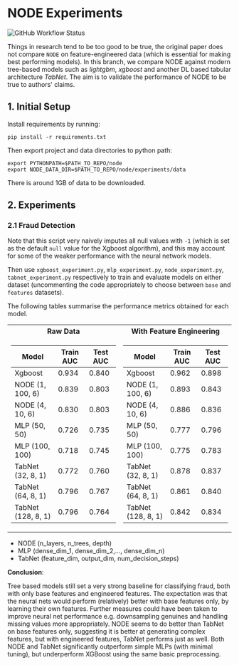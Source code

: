 # NODE Experiments
![GitHub Workflow Status](https://img.shields.io/github/workflow/status/xl402/neural-oblivious-decision-ensembles/node)

Things in research tend to be too good to be true, the original paper does not
compare `NODE` on feature-engineered data (which is essential for making best
performing models). In this branch, we compare NODE against modern tree-based
models such as *lightgbm*, *xgboost* and another DL based tabular architecture
*TabNet*. The aim is to validate the performance of NODE to be true to authors'
claims.


## 1. Initial Setup
Install requirements by running:
```
pip install -r requirements.txt
```
Then export project and data directories to python path:
```
export PYTHONPATH=$PATH_TO_REPO/node
export NODE_DATA_DIR=$PATH_TO_REPO/node/experiments/data
```
There is around 1GB of data to be downloaded.

## 2. Experiments

### 2.1 Fraud Detection
Note that this script very naively imputes all null values with `-1` (which is set as the default `null` value for the Xgboost algorithm), and this may account for some of the weaker performance with the neural network models.

Then use `xgboost_experiment.py`, `mlp_experiment.py`, `node_experiment.py`, `tabnet_experiment.py` respectively to train and evaluate models on either dataset (uncommenting the code appropriately to choose between `base` and `features` datasets).

The following tables summarise the performance metrics obtained for each model.

<table>
<tr><th>Raw Data </th><th>With Feature Engineering</th></tr>
<tr><td>

| Model   | Train AUC | Test AUC |
|---------|-----------|----------|
| Xgboost           | 0.934| 0.840|
| NODE (1, 100, 6)  | 0.839| 0.803|
| NODE (4, 10, 6)   | 0.830| 0.803|
| MLP (50, 50)      | 0.726| 0.735|
| MLP (100, 100)    | 0.718| 0.745|
| TabNet (32, 8, 1) | 0.772| 0.760|
| TabNet (64, 8, 1) | 0.796| 0.767|
| TabNet (128, 8, 1)| 0.796| 0.764|

</td><td>

| Model   | Train AUC | Test AUC |
|---------|-----------|----------|
| Xgboost            | 0.962| 0.898|
| NODE (1, 100, 6)   | 0.893| 0.843|
| NODE (4, 10, 6)    | 0.886| 0.836|
| MLP (50, 50)       | 0.777| 0.796|
| MLP (100, 100)     | 0.775| 0.783|
| TabNet (32, 8, 1)  | 0.878| 0.837|
| TabNet (64, 8, 1)  | 0.861| 0.840|
| TabNet (128, 8, 1) | 0.842| 0.834|


</td></tr> </table>

* NODE (n_layers, n_trees, depth)
* MLP (dense_dim_1, dense_dim_2,..., dense_dim_n)
* TabNet (feature_dim, output_dim, num_decision_steps)

**Conclusion**:


Tree based models still set a very strong baseline for classifying fraud, both with only base features and engineered features. The expectation was that the neural nets would perform (relatively) better with base features only, by learning their own features. Further measures could have been taken to improve neural net performance e.g. downsampling genuines and handling missing values more appropriately. NODE seems to do better than TabNet on base features only, suggesting it is better at generating complex features, but with engineered features, TabNet performs just as well. Both NODE and TabNet significantly outperform simple MLPs (with minimal tuning), but underperform XGBoost using the same basic preprocessing. 
